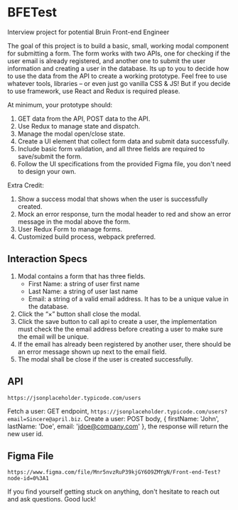 # BFETest
Interview project for potential Bruin Front-end Engineer

The goal of this project is to build a basic, small, working modal component for submitting a form. The form works with two APIs, one for checking if the user email is already registered, and another one to submit the user information and creating a user in the database. Its up to you to decide how to use the data from the API to create a working prototype. Feel free to use whatever tools, libraries – or even just go vanilla CSS & JS! But if you decide to use framework, use React and Redux is required please.

At minimum, your prototype should:

1. GET data from the API, POST data to the API.
2. Use Redux to manage state and dispatch.
3. Manage the modal open/close state.
4. Create a UI element that collect form data and submit data successfully.
5. Include basic form validation, and all three fields are required to save/submit the form.
6. Follow the UI specifications from the provided Figma file, you don't need to design your own.


Extra Credit:

1. Show a success modal that shows when the user is successfully created.
2. Mock an error response, turn the modal header to red and show an error message in the modal above the form.
3. User Redux Form to manage forms.
4. Customized build process, webpack preferred.

## Interaction Specs

1. Modal contains a form that has three fields.
	* First Name: a string of user first name
	* Last Name: a string of user last name
	* Email: a string of a valid email address. It has to be a unique value in the database.
2. Click the “×” button shall close the modal.
3. Click the save button to call api to create a user, the implementation must check the the email address before creating a user to make sure the email will be unique.
4. If the email has already been registered by another user, there should be an error message shown up next to the email field.
5. The modal shall be close if the user is created successfully.

## API

`https://jsonplaceholder.typicode.com/users`

Fetch a user: GET endpoint, `https://jsonplaceholder.typicode.com/users?email=Sincere@april.biz`.
Create a user: POST body, { firstName: 'John', lastName: 'Doe', email: 'jdoe@company.com' }, the response will return the new user id.

## Figma File

`https://www.figma.com/file/Mnr5nvzRuP39kjGY6O9ZMYgN/Front-end-Test?node-id=0%3A1`

If you find yourself getting stuck on anything, don't hesitate to reach out and ask questions. Good luck!
